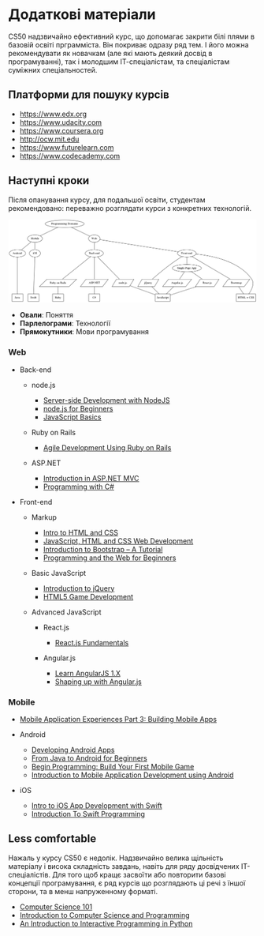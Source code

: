 # Додаткові матеріали

CS50 надзвичайно ефективний курс, що допомагає закрити білі плями в базовій освіті прграмміста. Він покриває одразу ряд тем. І його можна рекомендувати як новачкам (але які мають деякий досвід в програмуванні), так і молодшим ІТ-спеціалістам, та спеціалістам суміжних спеціальностей.

## Платформи для пошуку курсів

- https://www.edx.org
- https://www.udacity.com
- https://www.coursera.org
- http://ocw.mit.edu
- https://www.futurelearn.com
- https://www.codecademy.com

## Наступні кроки

Після опанування курсу, для подальшої освіти, студентам рекомендовано: переважно розглядати курси з конкретних технологій.

![Programming Landscape](assets/plscape.png?raw=true)
- **Овали**: Поняття
- **Парлелограми**: Технології
- **Прямокутники**: Мови програмування

### Web

- Back-end
  - node.js
    - [Server-side Development with NodeJS](https://www.coursera.org/learn/server-side-development)
    - [node.js for Beginners](https://www.youtube.com/playlist?list=PL6gx4Cwl9DGBMdkKFn3HasZnnAqVjzHn_)
    - [JavaScript Basics](https://www.udacity.com/course/javascript-basics--ud804)

  - Ruby on Rails
    - [Agile Development Using Ruby on Rails](https://www.edx.org/xseries/agile-development-using-ruby-rails)

  - ASP.NET
    - [Introduction in ASP.NET MVC](https://mva.microsoft.com/ru/training-courses/-asp-net-mvc-8322?l=eTXjmit7_304984382)
    - [Programming with C#](https://prod-edx-mktg-edit.edx.org/course/programming-c-microsoft-dev204x-2)

- Front-end
  - Markup
    - [Intro to HTML and CSS](https://www.udacity.com/course/html5-game-development--cs255)
    - [JavaScript, HTML and CSS Web Development](https://www.edx.org/course/javascript-html-css-web-development-microsoft-dev211-1x)
    - [Introduction to Bootstrap – A Tutorial](https://www.edx.org/course/introduction-bootstrap-tutorial-microsoft-dev203x-0)
    - [Programming and the Web for Beginners](https://www.coursera.org/learn/duke-programming-web)

  - Basic JavaScript
    - [Introduction to jQuery](https://www.edx.org/course/introduction-jquery-microsoft-dev208x-1)
    - [HTML5 Game Development](https://www.udacity.com/course/html5-game-development--cs255)

  - Advanced JavaScript
    - React.js
      - [React.js Fundamentals](http://reactjsprogram.teachable.com/courses/reactjsfundamentals)

    - Angular.js
      - [Learn AngularJS 1.X](https://www.codecademy.com/learn/learn-angularjs)
      - [Shaping up with Angular.js](https://www.codeschool.com/courses/shaping-up-with-angular-js)

### Mobile

- [Mobile Application Experiences Part 3: Building Mobile Apps](https://www.edx.org/course/mobile-application-experiences-part-3-mitx-21w-789-3x#!)

- Android
  - [Developing Android Apps](https://www.udacity.com/course/developing-android-apps--ud853)
  - [From Java to Android for Beginners](https://www.edx.org/xseries/java-android-beginners)
  - [Begin Programming: Build Your First Mobile Game](https://www.edx.org/xseries/java-android-beginners)
  - [Introduction to Mobile Application Development using Android](https://www.edx.org/course/introduction-mobile-application-hkustx-comp107x-0)

- iOS
  - [Intro to iOS App Development with Swift](https://www.udacity.com/course/intro-to-ios-app-development-with-swift--ud585)
  - [Introduction To Swift Programming](https://www.coursera.org/learn/swift-programming)

## Less comfortable

Нажаль у курсу CS50 є недолік. Надзвичайно велика щільність матеріалу і висока складність завдань, навіть для ряду досвідчених ІТ-спеціалістів. Для того щоб кращє засвоїти або повторити базові концепції програмування, є ряд курсів що розглядають ці речі з їншої сторони, та в менш напруженному форматі.

- [Computer Science 101](https://www.coursera.org/course/cs101)
- [Introduction to Computer Science and Programming](http://ocw.mit.edu/courses/electrical-engineering-and-computer-science/6-00-introduction-to-computer-science-and-programming-fall-2008/)
- [An Introduction to Interactive Programming in Python](https://www.coursera.org/course/interactivepython1
)
